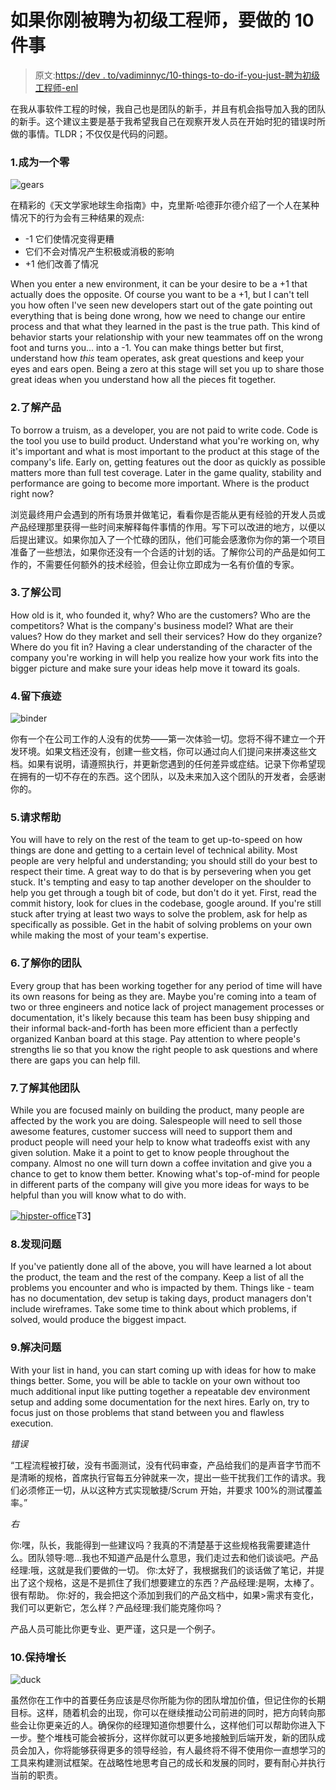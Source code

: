# 如果你刚被聘为初级工程师，要做的 10 件事

> 原文:[https://dev . to/vadiminnyc/10-things-to-do-if-you-just-聘为初级工程师-enl](https://dev.to/vadiminnyc/10-things-to-do-if-you-were-just-hired-as-a-junior-engineer-enl)

在我从事软件工程的时候，我自己也是团队的新手，并且有机会指导加入我的团队的新手。这个建议主要是基于我希望我自己在观察开发人员在开始时犯的错误时所做的事情。TLDR；不仅仅是代码的问题。

### 1.成为一个零

![gears](../Images/e511d611b703099e47b0798c384620a5.png)

在精彩的《天文学家地球生命指南》中，克里斯·哈德菲尔德介绍了一个人在某种情况下的行为会有三种结果的观点:

*   -1 它们使情况变得更糟
*   它们不会对情况产生积极或消极的影响
*   +1 他们改善了情况

When you enter a new environment, it can be your desire to be a +1 that actually does the opposite. Of course you want to be a +1, but I can't tell you how often I've seen new developers start out of the gate pointing out everything that is being done wrong, how we need to change our entire process and that what they learned in the past is the true path. This kind of behavior starts your relationship with your new teammates off on the wrong foot and turns you... into a -1\. You can make things better but first, understand how *this* team operates, ask great questions and keep your eyes and ears open. Being a zero at this stage will set you up to share those great ideas when you understand how all the pieces fit together.

### 2.了解产品

To borrow a truism, as a developer, you are not paid to write code. Code is the tool you use to build product. Understand what you're working on, why it's important and what is most important to the product at this stage of the company's life. Early on, getting features out the door as quickly as possible matters more than full test coverage. Later in the game quality, stability and performance are going to become more important. Where is the product right now?

浏览最终用户会遇到的所有场景并做笔记，看看你是否能从更有经验的开发人员或产品经理那里获得一些时间来解释每件事情的作用。写下可以改进的地方，以便以后提出建议。如果你加入了一个忙碌的团队，他们可能会感激你为你的第一个项目准备了一些想法，如果你还没有一个合适的计划的话。了解你公司的产品是如何工作的，不需要任何额外的技术经验，但会让你立即成为一名有价值的专家。

### 3.了解公司

How old is it, who founded it, why? Who are the customers? Who are the competitors? What is the company's business model? What are their values? How do they market and sell their services? How do they organize? Where do you fit in?
Having a clear understanding of the character of the company you're working in will help you realize how your work fits into the bigger picture and make sure your ideas help move it toward its goals.

### 4.留下痕迹

![binder](../Images/150b8957e70499c3897a89a85ec5956d.png)

你有一个在公司工作的人没有的优势——第一次体验一切。您将不得不建立一个开发环境。如果文档还没有，创建一些文档，你可以通过向人们提问来拼凑这些文档。如果有说明，请遵照执行，并更新您遇到的任何差异或症结。记录下你希望现在拥有的一切不存在的东西。这个团队，以及未来加入这个团队的开发者，会感谢你的。

### 5.请求帮助

You will have to rely on the rest of the team to get up-to-speed on how things are done and getting to a certain level of technical ability. Most people are very helpful and understanding; you should still do your best to respect their time. A great way to do that is by persevering when you get stuck. It's tempting and easy to tap another developer on the shoulder to help you get through a tough bit of code, but don't do it yet. First, read the commit history, look for clues in the codebase, google around. If you're still stuck after trying at least two ways to solve the problem, ask for help as specifically as possible. Get in the habit of solving problems on your own while making the most of your team's expertise.

### 6.了解你的团队

Every group that has been working together for any period of time will have its own reasons for being as they are. Maybe you're coming into a team of two or three engineers and notice lack of project management processes or documentation, it's likely because this team has been busy shipping and their informal back-and-forth has been more efficient than a perfectly organized Kanban board at this stage. Pay attention to where people's strengths lie so that you know the right people to ask questions and where there are gaps you can help fill.

### 7.了解其他团队

While you are focused mainly on building the product, many people are affected by the work you are doing. Salespeople will need to sell those awesome features, customer success will need to support them and product people will need your help to know what tradeoffs exist with any given solution. Make it a point to get to know people throughout the company. Almost no one will turn down a coffee invitation and give you a chance to get to know them better. Knowing what's top-of-mind for people in different parts of the company will give you more ideas for ways to be helpful than you will know what to do with.

[![hipster-office](../Images/f43382d80aad283c0b992637304fae9d.png)](https://res.cloudinary.com/practicaldev/image/fetch/s--c7oUW48E--/c_limit%2Cf_auto%2Cfl_progressive%2Cq_auto%2Cw_880/http://lessbinary.com/wp-content/uploads/2019/01/hipster-office.jpg)T3】

### 8.发现问题

If you've patiently done all of the above, you will have learned a lot about the product, the team and the rest of the company. Keep a list of all the problems you encounter and who is impacted by them. Things like - team has no documentation, dev setup is taking days, product managers don't include wireframes. Take some time to think about which problems, if solved, would produce the biggest impact.

### 9.解决问题

With your list in hand, you can start coming up with ideas for how to make things better. Some, you will be able to tackle on your own without too much additional input like putting together a repeatable dev environment setup and adding some documentation for the next hires. Early on, try to focus just on those problems that stand between you and flawless execution.

*错误*

“工程流程被打破，没有书面测试，没有代码审查，产品给我们的是声音字节而不是清晰的规格，首席执行官每五分钟就来一次，提出一些干扰我们工作的请求。我们必须修正一切，从以这种方式实现敏捷/Scrum 开始，并要求 100%的测试覆盖率。”

*右*

你:嘿，队长，我能得到一些建议吗？我真的不清楚基于这些规格我需要建造什么。团队领导:嗯...我也不知道产品是什么意思，我们走过去和他们谈谈吧。产品经理:哦，这就是我们要做的一切。
你:太好了，我根据我们的谈话做了笔记，并提出了这个规格，这是不是抓住了我们想要建立的东西？产品经理:是啊，太棒了。很有帮助。
你:好的，我会把这个添加到我们的产品文档中，如果>需求有变化，我们可以更新它，怎么样？产品经理:我们能克隆你吗？

产品人员可能比你更专业、更严谨，这只是一个例子。

### 10.保持增长

![duck](../Images/fecb2e9cc9654bfcb963a90794ad1ee3.png)

虽然你在工作中的首要任务应该是尽你所能为你的团队增加价值，但记住你的长期目标。这样，随着机会的出现，你可以在继续推动公司前进的同时，把方向转向那些会让你更亲近的人。确保你的经理知道你想要什么，这样他们可以帮助你进入下一步。整个堆栈可能会被拆分，这样你就可以更多地接触到后端开发，新的团队成员会加入，你将能够获得更多的领导经验，有人最终将不得不使用你一直想学习的工具来构建测试框架。在战略性地思考自己的成长和发展的同时，要有耐心并执行当前的职责。
